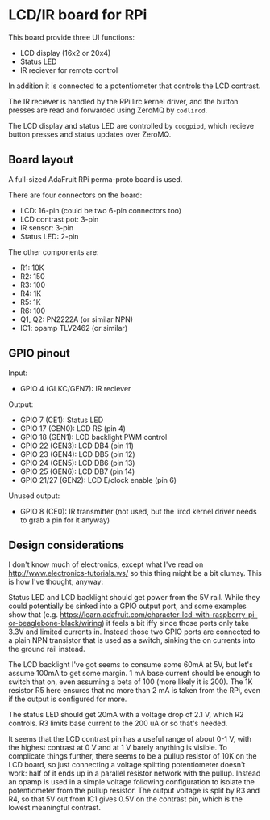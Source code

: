 
LCD/IR board for RPi
====================

This board provide three UI functions:

* LCD display (16x2 or 20x4)
* Status LED
* IR reciever for remote control

In addition it is connected to a potentiometer that controls the LCD
contrast.

The IR reciever is handled by the RPi lirc kernel driver, and the
button presses are read and forwarded using ZeroMQ by `codlircd`.

The LCD display and status LED are controlled by `codgpiod`, which
recieve button presses and status updates over ZeroMQ.

Board layout
------------

A full-sized AdaFruit RPi perma-proto board is used.

There are four connectors on the board:

* LCD: 16-pin (could be two 6-pin connectors too)
* LCD contrast pot: 3-pin
* IR sensor: 3-pin
* Status LED: 2-pin

The other components are:

* R1:  10K
* R2: 150
* R3: 100
* R4:   1K
* R5:   1K
* R6: 100
* Q1, Q2: PN2222A (or similar NPN)
* IC1: opamp TLV2462 (or similar)

GPIO pinout
-----------

Input:

* GPIO 4 (GLKC/GEN7): IR reciever

Output:

* GPIO 7 (CE1): Status LED
* GPIO 17 (GEN0): LCD RS (pin 4)
* GPIO 18 (GEN1): LCD backlight PWM control
* GPIO 22 (GEN3): LCD DB4 (pin 11)
* GPIO 23 (GEN4): LCD DB5 (pin 12)
* GPIO 24 (GEN5): LCD DB6 (pin 13)
* GPIO 25 (GEN6): LCD DB7 (pin 14)
* GPIO 21/27 (GEN2): LCD E/clock enable (pin 6)

Unused output:

* GPIO 8 (CE0): IR transmitter (not used, but the lircd kernel driver
  needs to grab a pin for it anyway)

Design considerations
---------------------

I don't know much of electronics, except what I've read on
http://www.electronics-tutorials.ws/ so this thing might be a bit
clumsy.  This is how I've thought, anyway:

Status LED and LCD backlight should get power from the 5V rail.  While
they could potentially be sinked into a GPIO output port, and some
examples show that
(e.g. https://learn.adafruit.com/character-lcd-with-raspberry-pi-or-beaglebone-black/wiring)
it feels a bit iffy since those ports only take 3.3V and limited
currents in.  Instead those two GPIO ports are connected to a plain
NPN transistor that is used as a switch, sinking the on currents into
the ground rail instead.

The LCD backlight I've got seems to consume some 60mA at 5V, but let's
assume 100mA to get some margin.  1 mA base current should be enough
to switch that on, even assuming a beta of 100 (more likely it is
200).  The 1K resistor R5 here ensures that no more than 2 mA is taken
from the RPi, even if the output is configured for more.

The status LED should get 20mA with a voltage drop of 2.1 V, which R2
controls.  R3 limits base current to the 200 uA or so that's needed.

It seems that the LCD contrast pin has a useful range of about 0-1 V,
with the highest contrast at 0 V and at 1 V barely anything is
visible.  To complicate things further, there seems to be a pullup
resistor of 10K on the LCD board, so just connecting a voltage
splitting potentiometer doesn't work: half of it ends up in a parallel
resistor network with the pullup.  Instead an opamp is used in a
simple voltage following configuration to isolate the potentiometer
from the pullup resistor.  The output voltage is split by R3 and R4,
so that 5V out from IC1 gives 0.5V on the contrast pin, which is the
lowest meaningful contrast.
